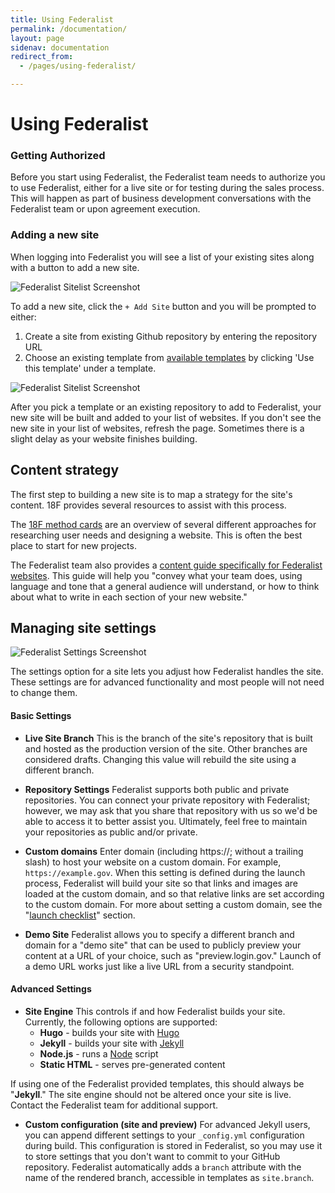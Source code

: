 ```yaml
---
title: Using Federalist
permalink: /documentation/
layout: page
sidenav: documentation
redirect_from:
  - /pages/using-federalist/

---
```


# Using Federalist

### Getting Authorized

Before you start using Federalist, the Federalist team needs to authorize you to use Federalist, either for a live site or for testing during the sales process. This will happen as part of business development conversations with the Federalist team or upon agreement execution.

### Adding a new site

When logging into Federalist you will see a list of your existing sites along with a button to add a new site.


![Federalist Sitelist Screenshot]({{site.baseurl}}/assets/images/federalist-sitelist.png)


To add a new site, click the `+ Add Site` button and you will be prompted to either:
1. Create a site from existing Github repository by entering the repository URL
2. Choose an existing template from [available templates]({{site.baseurl}}/pages/using-federalist/templates/) by clicking 'Use this template' under a template.


![Federalist Sitelist Screenshot]({{site.baseurl}}/assets/images/federalist-makesite2.png)

After you pick a template or an existing repository to add to Federalist, your new site will be built and added to your list of websites. If you don't see the new site in your list of websites, refresh the page. Sometimes there is a slight delay as your website finishes building.

## Content strategy

The first step to building a new site is to map a strategy for the site's content. 18F provides several resources to assist with this process.

The [18F method cards](https://methods.18f.gov/) are an overview of several different approaches for researching user needs and designing a website. This is often the best place to start for new projects.

The Federalist team also provides a [content guide specifically for Federalist websites]({{site.baseurl}}/pages/content-guide/). This guide will help you "convey what your team does, using language and tone that a general audience will understand, or how to think about what to write in each section of your new website."

## Managing site settings
![Federalist Settings Screenshot]({{site.baseurl}}/assets/images/federalist-settings.png)

The settings option for a site lets you adjust how Federalist handles the site. These settings are for advanced functionality and most people will not need to change them.

#### Basic Settings

- **Live Site Branch** This is the branch of the site's repository that is built and hosted as the production version of the site. Other branches are considered drafts. Changing this value will rebuild the site using a different branch.

- **Repository Settings** Federalist supports both public and private repositories. You can connect your private repository with Federalist; however, we may ask that you share that repository with us so we'd be able to access it to better assist you. Ultimately, feel free to maintain your repositories as public and/or private.

- **Custom domains** Enter domain (including https://; without a trailing slash) to host your website on a custom domain. For example, `https://example.gov`. When this setting is defined during the launch process, Federalist will build your site so that links and images are loaded at the custom domain, and so that relative links are set according to the custom domain. For more about setting a custom domain, see the "[launch checklist]({{site.baseurl}}/pages/using-federalist/launch-checklist)" section.

- **Demo Site** Federalist allows you to specify a different branch and domain for a "demo site" that can be used to publicly preview your content at a URL of your choice, such as "preview.login.gov." Launch of a demo URL works just like a live URL from a security standpoint.

#### Advanced Settings

- **Site Engine** This controls if and how Federalist builds your site. Currently, the following options are supported:
  - **Hugo** - builds your site with [Hugo](https://gohugo.io/)
  - **Jekyll** - builds your site with [Jekyll](http://jekyllrb.com)
  - **Node.js** - runs a [Node](https://nodejs.org) script
  - **Static HTML** - serves pre-generated content

If using one of the Federalist provided templates, this should always be "**Jekyll**." The site engine should not be altered once your site is live. Contact the Federalist team for additional support. 

- **Custom configuration (site and preview)** For advanced Jekyll users, you can append different settings to your `_config.yml` configuration during build. This configuration is stored in Federalist, so you may use it to store settings that you don't want to commit to your GitHub repository. Federalist automatically adds a `branch` attribute with the name of the rendered branch, accessible in templates as `site.branch`.
